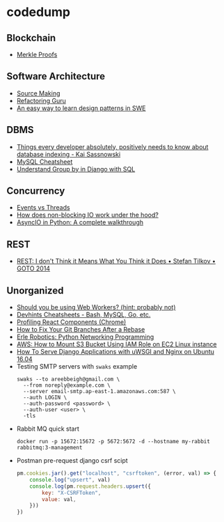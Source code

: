 # codedump

## Blockchain
- [Merkle Proofs](https://bitcoin.stackexchange.com/questions/69018/merkle-root-and-merkle-proofs)

## Software Architecture
- [Source Making](https://sourcemaking.com/)
- [Refactoring Guru](https://refactoring.guru/)
- [An easy way to learn design patterns in SWE](http://scientificprogrammer.net/2020/01/30/an-easy-way-to-learn-design-patterns-in-software-development/)

## DBMS
- [Things every developer absolutely, positively needs to know about database indexing - Kai Sassnowski
](https://youtu.be/HubezKbFL7E)
- [MySQL Cheatsheet](https://www.mysqltutorial.org/mysql-cheat-sheet.aspx)
- [Understand Group by in Django with SQL](https://hakibenita.com/django-group-by-sql#how-to-group-by)

## Concurrency
- [Events vs Threads](https://berb.github.io/diploma-thesis/original/043_threadsevents.html)
- [How does non-blocking IO work under the hood?](https://medium.com/ing-blog/how-does-non-blocking-io-work-under-the-hood-6299d2953c74)
- [AsyncIO in Python: A complete walkthrough](https://realpython.com/async-io-python/#setting-up-your-environment)

## REST
- [REST: I don't Think it Means What You Think it Does • Stefan Tilkov • GOTO 2014
](https://www.youtube.com/watch?v=pspy1H6A3FM)

## Unorganized
- [Should you be using Web Workers? (hint: probably not)](https://medium.com/@david.gilbertson/should-you-should-be-using-web-workers-hint-probably-not-9b6d26dc8c6a)
- [Devhints Cheatsheets - Bash, MySQL, Go, etc. ](https://devhints.io/)
- [Profiling React Components (Chrome)](https://calibreapp.com/blog/react-performance-profiling-optimization)
- [How to Fix Your Git Branches After a Rebase](https://www.viget.com/articles/how-to-fix-your-git-branches-after-a-rebase/)
- [Erle Robotics: Python Networking Programming](https://erlerobotics.gitbooks.io/erle-robotics-python-gitbook-free/content/)
- [AWS: How to Mount S3 Bucket Using IAM Role on EC2 Linux instance](https://medium.com/tensult/aws-how-to-mount-s3-bucket-using-iam-role-on-ec2-linux-instance-ad2afd4513ef)
- [How To Serve Django Applications with uWSGI and Nginx on Ubuntu 16.04](https://www.digitalocean.com/community/tutorials/how-to-serve-django-applications-with-uwsgi-and-nginx-on-ubuntu-16-04#install-and-configure-virtualenv-and-virtualenvwrapper)
- Testing SMTP servers with `swaks` example
  ```
  swaks --to areebbeigh@gmail.com \
    --from noreply@example.com \
    --server email-smtp.ap-east-1.amazonaws.com:587 \
    --auth LOGIN \
    --auth-password <password> \
    --auth-user <user> \
    -tls
  ```
- Rabbit MQ quick start
    ```
    docker run -p 15672:15672 -p 5672:5672 -d --hostname my-rabbit rabbitmq:3-management
    ```
- Postman pre-request django csrf scipt
  ```javascript
  pm.cookies.jar().get("localhost", "csrftoken", (error, val) => {
      console.log("upsert", val)
      console.log(pm.request.headers.upsert({
          key: "X-CSRFToken",
          value: val,
      }))
  })
  ```
